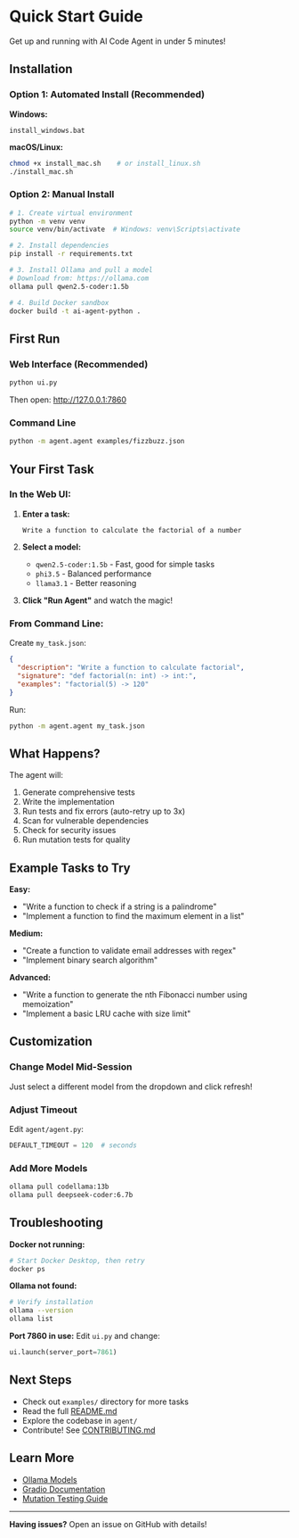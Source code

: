 # Quick Start Guide

Get up and running with AI Code Agent in under 5 minutes!

##  Installation

### Option 1: Automated Install (Recommended)

**Windows:**
```batch
install_windows.bat
```

**macOS/Linux:**
```bash
chmod +x install_mac.sh    # or install_linux.sh
./install_mac.sh
```

### Option 2: Manual Install

```bash
# 1. Create virtual environment
python -m venv venv
source venv/bin/activate  # Windows: venv\Scripts\activate

# 2. Install dependencies
pip install -r requirements.txt

# 3. Install Ollama and pull a model
# Download from: https://ollama.com
ollama pull qwen2.5-coder:1.5b

# 4. Build Docker sandbox
docker build -t ai-agent-python .
```

##  First Run

### Web Interface (Recommended)

```bash
python ui.py
```

Then open: http://127.0.0.1:7860

### Command Line

```bash
python -m agent.agent examples/fizzbuzz.json
```

##  Your First Task

### In the Web UI:

1. **Enter a task:**
   ```
   Write a function to calculate the factorial of a number
   ```

2. **Select a model:**
   - `qwen2.5-coder:1.5b` - Fast, good for simple tasks
   - `phi3.5` - Balanced performance
   - `llama3.1` - Better reasoning

3. **Click "Run Agent"** and watch the magic! 

### From Command Line:

Create `my_task.json`:
```json
{
  "description": "Write a function to calculate factorial",
  "signature": "def factorial(n: int) -> int:",
  "examples": "factorial(5) -> 120"
}
```

Run:
```bash
python -m agent.agent my_task.json
```

##  What Happens?

The agent will:
1.  Generate comprehensive tests
2.  Write the implementation
3.  Run tests and fix errors (auto-retry up to 3x)
4.  Scan for vulnerable dependencies
5.  Check for security issues
6.  Run mutation tests for quality

##  Example Tasks to Try

**Easy:**
- "Write a function to check if a string is a palindrome"
- "Implement a function to find the maximum element in a list"

**Medium:**
- "Create a function to validate email addresses with regex"
- "Implement binary search algorithm"

**Advanced:**
- "Write a function to generate the nth Fibonacci number using memoization"
- "Implement a basic LRU cache with size limit"

##  Customization

### Change Model Mid-Session
Just select a different model from the dropdown and click refresh!

### Adjust Timeout
Edit `agent/agent.py`:
```python
DEFAULT_TIMEOUT = 120  # seconds
```

### Add More Models
```bash
ollama pull codellama:13b
ollama pull deepseek-coder:6.7b
```

##  Troubleshooting

**Docker not running:**
```bash
# Start Docker Desktop, then retry
docker ps
```

**Ollama not found:**
```bash
# Verify installation
ollama --version
ollama list
```

**Port 7860 in use:**
Edit `ui.py` and change:
```python
ui.launch(server_port=7861)
```

##  Next Steps

- Check out `examples/` directory for more tasks
- Read the full [README.md](README.md)
- Explore the codebase in `agent/`
- Contribute! See [CONTRIBUTING.md](CONTRIBUTING.md)

##  Learn More

- [Ollama Models](https://ollama.com/library)
- [Gradio Documentation](https://gradio.app/docs)
- [Mutation Testing Guide](https://mutmut.readthedocs.io/)

---

**Having issues?** Open an issue on GitHub with details!
